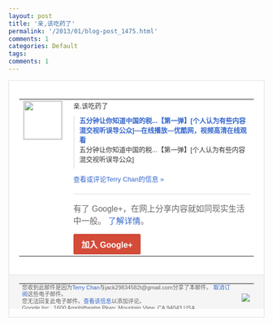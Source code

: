 ```yaml
---
layout: post
title: '亲,该吃药了'
permalink: '/2013/01/blog-post_1475.html'
comments: 1
categories: Default
tags: 
comments: 1
---
```

<!-- X-Notifications: 1:1a065a0930000000 -->

<div style="border:solid 1px #dfdfdf;color:#686868;font:13px Arial"><div style="background-color:#fff;padding:20px;"><table cellpadding="0" cellspacing="0"><tr><td style="padding-right:15px;vertical-align:top"><a href="https://plus.google.com/_/notifications/emlink?emr=14900066512970582018&amp;emid=CIi_pc-VgLUCFWpdtAodinAAAA&amp;path=%2F108643996575278738906&amp;dt=1359002175368&amp;uob=8"><img height="75" src="https://lh3.googleusercontent.com/-KKRGTyJ5Bl0/AAAAAAAAAAI/AAAAAAAAtnY/R4QEWIp3Ur0/s75-c-k-a/photo.jpg" style="border:solid 1px #cccccc;" width="75"/></a></td><td style="width:578px;color:#333;font:13px Arial;vertical-align:top"><div style="padding-bottom:10px">亲,该吃药了</div><div style="margin-bottom:10px;padding-left:10px; border-left:2px solid #EAEAEA"><span style="margin-right:5px"><a href="http://v.youku.com/v_show/id_XMzQ3ODU4MDEy.html" style="color:#3366CC;text-decoration:none"><span style="font-weight:bold">五分钟让你知道中国的税...【第一弹】[<wbr/>个人认为有些内容混交视听误导公众]―在线<wbr/>播放―优酷网，视频高清在线观看</span></a><div style="padding-bottom:10px">五分钟让你知道中国的税...【第一弹】[<wbr/>个人认为有些内容混交视听误导公众]</div></span></div><a href="https://plus.google.com/_/notifications/emlink?emr=14900066512970582018&amp;emid=CIi_pc-VgLUCFWpdtAodinAAAA&amp;path=%2F108643996575278738906%2Fposts%2FbtdAQ9KxSNL%3Fgpinv%3DAMIXal9q6jAxE4t8epEQM7mPw377jlIM2yExCaagpzw-SPV0roxegDNQ_WD9VOFlw7F05s-xUZbV-XVVXz7zgZCsvCesxkA0iFmxuV3FfVdffLkL_htapn4&amp;dt=1359002175368&amp;uob=8" style="color:#3366CC;text-decoration:none">查看或评论Terry Chan的信息 »</a><div style="margin-top:20px;border-top:solid 1px #dfdfdf"><div style="padding:15px 0;color:#686868;font:16px Arial">有了 Google+，在网上分享内容就如同现实生活中一般。 <a href="http://www.google.com/+/learnmore/" style="color:#3366CC;text-decoration:none">了解详情</a>。</div><a href="https://plus.google.com/_/notifications/emlink?emr=14900066512970582018&amp;emid=CIi_pc-VgLUCFWpdtAodinAAAA&amp;path=%2F%3Fgpinv%3DAMIXal9q6jAxE4t8epEQM7mPw377jlIM2yExCaagpzw-SPV0roxegDNQ_WD9VOFlw7F05s-xUZbV-XVVXz7zgZCsvCesxkA0iFmxuV3FfVdffLkL_htapn4&amp;dt=1359002175368&amp;uob=8" style="display:inline-block;padding:7px 15px;background-color:#d44b38; color:#fff;font-size:16px; font-weight:bold;border-radius:2px;-webkit-border-radius:2px; -moz-border-radius:2px;border:solid 1px #c43b28; white-space:nowrap;text-decoration:none">加入 Google+</a></div></td></tr></table></div><div style="border-top:solid 1px #dfdfdf;padding:0 20px; background-color:#f5f5f5"><table cellpadding="0" cellspacing="0" style="height:50px"><tbody><tr><td style="vertical-align:middle;width:100%; color:#636363;font:11px Arial; line-height:120%">您收到此邮件是因为<a href="https://plus.google.com/_/notifications/emlink?emr=14900066512970582018&amp;emid=CIi_pc-VgLUCFWpdtAodinAAAA&amp;path=%2F108643996575278738906%3Fgpinv%3DAMIXal9q6jAxE4t8epEQM7mPw377jlIM2yExCaagpzw-SPV0roxegDNQ_WD9VOFlw7F05s-xUZbV-XVVXz7zgZCsvCesxkA0iFmxuV3FfVdffLkL_htapn4&amp;dt=1359002175368&amp;uob=8" style="color:#3366CC;text-decoration:none">Terry Chan</a>与jack29834582t@gmail.com分享了本邮件。 <a href="https://plus.google.com/_/notifications/emlink?emr=14900066512970582018&amp;emid=CIi_pc-VgLUCFWpdtAodinAAAA&amp;path=%2F_%2Fnonplus%2Femailsettings%3Fgpinv%3DAMIXal9q6jAxE4t8epEQM7mPw377jlIM2yExCaagpzw-SPV0roxegDNQ_WD9VOFlw7F05s-xUZbV-XVVXz7zgZCsvCesxkA0iFmxuV3FfVdffLkL_htapn4%26est%3DADH5u8WT5xqJ_dKU8iygO8InKVbeiiQpN6Phf2CS_E47pLCyvgXr2y5QBbJXNMmrYOo4O7BgKaOdXbyO6uF6yRzWXs3Z5xvLFaWDkPBnUe0mtGcuUC2j2cLJ6IUt-Pr82oVNDbGb8ncb35UIpxMMqRM_LGbCNXud8g&amp;dt=1359002175368&amp;uob=8" style="color:#3366CC;text-decoration:none">取消订阅</a>这些电子邮件。<br/>您无法回复此电子邮件。<a href="https://plus.google.com/_/notifications/emlink?emr=14900066512970582018&amp;emid=CIi_pc-VgLUCFWpdtAodinAAAA&amp;path=%2F108643996575278738906%2Fposts%2FbtdAQ9KxSNL%3Fgpinv%3DAMIXal9q6jAxE4t8epEQM7mPw377jlIM2yExCaagpzw-SPV0roxegDNQ_WD9VOFlw7F05s-xUZbV-XVVXz7zgZCsvCesxkA0iFmxuV3FfVdffLkL_htapn4&amp;dt=1359002175368&amp;uob=8" style="color:#3366CC;text-decoration:none">查看该信息</a>以添加评论。<br/>Google Inc., 1600 Amphitheatre Pkwy, Mountain View, CA 94043 USA<br/></td><td><img src="https://ssl.gstatic.com/s2/oz/images/notifications/logo/google-plus-6617a72bb36cc548861652780c9e6ff1.png"/></td></tr></tbody></table></div></div>